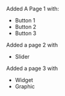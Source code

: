 Added A Page 1 with:
* Button 1
* Button 2
* Button 3

Added a page 2 with
* Slider

Added a page 3 with
* Widget
* Graphic